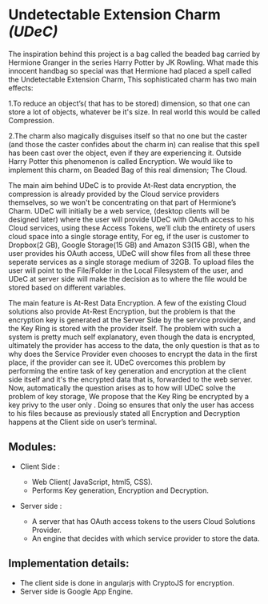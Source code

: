 # Undetectable Extension Charm _(UDeC)_

The inspiration behind this project is a bag called the beaded bag carried by Hermione Granger in the series Harry Potter by JK Rowling. What made this innocent handbag so special was that Hermione had placed a spell called the Undetectable Extension Charm, This sophisticated charm has two main effects: 

1.To reduce an object’s( that has to be stored) dimension, so that one can store a lot of objects, whatever be it's size. In real world this  would be called Compression. 

2.The charm also magically disguises itself so that no one but the caster (and those the caster confides about the charm in) can realise that this spell has been cast over the object, even if they are experiencing it. Outside Harry Potter this phenomenon is called Encryption.
We would like to implement this charm, on Beaded Bag of this real dimension; The Cloud.

The main aim behind UDeC is to provide At-Rest data encryption, the compression is already provided by the Cloud service providers themselves, so we won't be concentrating on that part of Hermione’s Charm.
UDeC will initially be a web service, (desktop clients will be designed later)  where the user will provide UDeC with OAuth access to his Cloud services, using these Access Tokens, we’ll club the entirety of users cloud space into a single storage entity, For eg, if the user is customer to Dropbox(2 GB), Google Storage(15 GB) and Amazon S3(15 GB), when the user provides his OAuth access, UDeC will show files from all these three seperate services as a single storage medium of 32GB. To upload files the user will point to the File/Folder in the Local Filesystem of the user, and UDeC at server side will make the decision as to where the file would be stored based on different variables.

The main feature is At-Rest Data Encryption. A few of the existing Cloud solutions also provide At-Rest Encryption, but the problem is that the encryption key is generated at the Server Side by the service provider, and the Key Ring is stored with the provider itself. The problem with such a system is pretty much self explanatory, even though the data is encrypted, ultimately the provider has access to the data, the only question is that as to why does the Service Provider even chooses to encrypt the data in the first place, if the provider can see it.
UDeC overcomes this problem by performing the entire task of key generation and encryption at the client side itself and it's the encrypted data that is, forwarded to the web server. Now, automatically the question arises as to how will UDeC solve the problem of key storage, We propose that the Key Ring be encrypted by a key privy to the user only . Doing so ensures that only the user has access to his files because as previously stated all Encryption and Decryption happens at the Client side on user’s terminal.

## Modules:
* Client Side :
  * Web Client( JavaScript, html5, CSS).
  * Performs Key generation, Encryption and Decryption.

* Server side :
  * A server that has OAuth access tokens to the users Cloud Solutions Provider.
  * An engine that decides with which service provider to store the data.
  
## Implementation details:
* The client side is done in angularjs with CryptoJS for encryption.
* Server side is Google App Engine.
